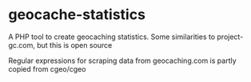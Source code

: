 # geocache-statistics
A PHP tool to create geocaching statistics. Some similarities to project-gc.com, but this is open source

Regular expressions for scraping data from geocaching.com is partly copied from cgeo/cgeo
